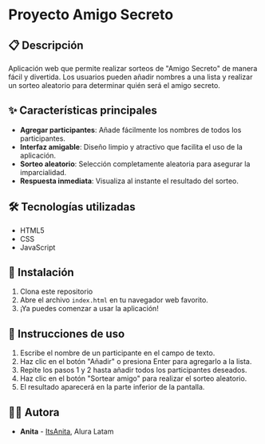 # Proyecto Amigo Secreto

## 📋 Descripción
Aplicación web que permite realizar sorteos de "Amigo Secreto" de manera fácil y divertida. Los usuarios pueden añadir nombres a una lista y realizar un sorteo aleatorio para determinar quién será el amigo secreto.

## ✨ Características principales
- **Agregar participantes**: Añade fácilmente los nombres de todos los participantes.
- **Interfaz amigable**: Diseño limpio y atractivo que facilita el uso de la aplicación.
- **Sorteo aleatorio**: Selección completamente aleatoria para asegurar la imparcialidad.
- **Respuesta inmediata**: Visualiza al instante el resultado del sorteo.

## 🛠️ Tecnologías utilizadas
- HTML5
- CSS
- JavaScript

## 🚀 Instalación
1. Clona este repositorio
2. Abre el archivo `index.html` en tu navegador web favorito.
3. ¡Ya puedes comenzar a usar la aplicación!

## 📝 Instrucciones de uso
1. Escribe el nombre de un participante en el campo de texto.
2. Haz clic en el botón "Añadir" o presiona Enter para agregarlo a la lista.
3. Repite los pasos 1 y 2 hasta añadir todos los participantes deseados.
4. Haz clic en el botón "Sortear amigo" para realizar el sorteo aleatorio.
5. El resultado aparecerá en la parte inferior de la pantalla.

## 👩‍💻 Autora
- **Anita** - [ItsAnita](https://github.com/ItsAnita), Alura Latam
